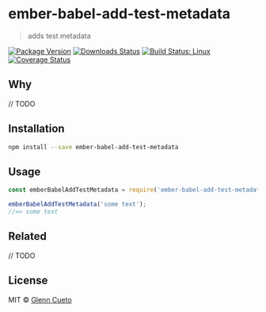 # ember-babel-add-test-metadata

> adds test metadata

[![Package Version](https://img.shields.io/npm/v/ember-babel-add-test-metadata.svg?style=flat-square)](https://www.npmjs.com/package/ember-babel-add-test-metadata)
[![Downloads Status](https://img.shields.io/npm/dm/ember-babel-add-test-metadata.svg?style=flat-square)](https://npm-stat.com/charts.html?package=ember-babel-add-test-metadata&from=2016-04-01)
[![Build Status: Linux](https://img.shields.io/travis/glnster/ember-babel-add-test-metadata/master.svg?style=flat-square)](https://travis-ci.org/glnster/ember-babel-add-test-metadata)
[![Coverage Status](https://img.shields.io/codecov/c/github/glnster/ember-babel-add-test-metadata/master.svg?style=flat-square)](https://codecov.io/gh/glnster/ember-babel-add-test-metadata)

## Why

// TODO

## Installation

```sh
npm install --save ember-babel-add-test-metadata
```

## Usage

```js
const emberBabelAddTestMetadata = require('ember-babel-add-test-metadata');

emberBabelAddTestMetadata('some text');
//=> some text
```

## Related

// TODO

## License

MIT &copy; [Glenn Cueto]()

